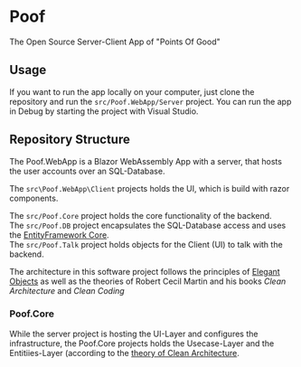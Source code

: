 # Poof
The Open Source Server-Client App of "Points Of Good"

## Usage
If you want to run the app locally on your computer, just clone the repository and run the ```src/Poof.WebApp/Server``` project. 
You can run the app in Debug by starting the project with Visual Studio.

## Repository Structure
The Poof.WebApp is a Blazor WebAssembly App with a server, that hosts the user accounts over an SQL-Database.

The ```src\Poof.WebApp\Client``` projects holds the UI, which is build with razor components.

The ```src/Poof.Core``` project holds the core functionality of the backend.  
The ```src/Poof.DB``` project encapsulates the SQL-Database access and uses the [EntityFramework Core](https://docs.microsoft.com/en-us/ef/core/).  
The ```src/Poof.Talk``` project holds objects for the Client (UI) to talk with the backend.

The architecture in this software project follows the principles of [Elegant Objects](https://www.elegantobjects.org/) as well as the theories of Robert Cecil Martin and his books *Clean Architecture* and *Clean Coding*

### Poof.Core
While the server project is hosting the UI-Layer and configures the infrastructure, the Poof.Core projects holds the Usecase-Layer and the Entitiies-Layer (according to the [theory of Clean Architecture](https://blog.cleancoder.com/uncle-bob/2012/08/13/the-clean-architecture.html).

